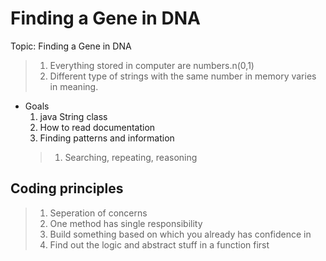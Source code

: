 # Finding a Gene in DNA

Topic: Finding a Gene in DNA


>1. Everything stored in computer are numbers.n(0,1)
>2. Different type of strings with the same number in memory varies in meaning.

- Goals
  1. java String class
  2. How to read documentation
  3. Finding patterns and information
    >1. Searching, repeating, reasoning

## Coding principles

>1. Seperation of concerns
>2. One method has single responsibility
>3. Build something based on which you already has confidence in
>4. Find out the logic and abstract stuff in a function first
